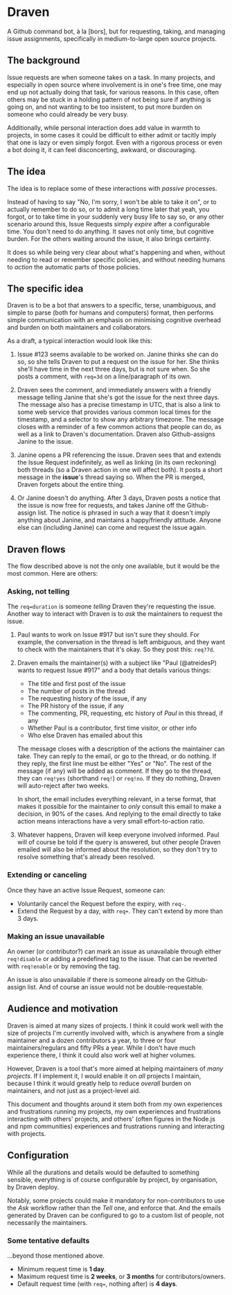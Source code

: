 # Draven

A Github command bot, à la [bors], but for requesting, taking, and managing
issue assignments, specifically in medium-to-large open source projects.

## The background

Issue requests are when someone takes on a task. In many projects, and
especially in open source where involvement is in one's free time, one may end
up not actually doing that task, for various reasons. In this case, often
others may be stuck in a holding pattern of not being sure if anything is going
on, and not wanting to be too insistent, to put more burden on someone who
could already be very busy.

Additionally, while personal interaction does add value in warmth to projects,
in some cases it could be difficult to either admit or tacitly imply that one
is lazy or even simply forgot. Even with a rigorous process or even a bot doing
it, it can feel disconcerting, awkward, or discouraging.

## The idea

The idea is to replace some of these interactions with _passive_ processes.

Instead of having to say "No, I'm sorry, I won't be able to take it on", or to
actually remember to do so, or to admit a long time later that yeah, you
forgot, or to take time in your suddenly very busy life to say so, or any other
scenario around this, Issue Requests simply _expire_ after a configurable time.
You don't need to do anything. It saves not only time, but cognitive burden.
For the others waiting around the issue, it also brings certainty.

It does so while being very clear about what's happening and when, without
needing to read or remember specific policies, and without needing humans to
_action_ the automatic parts of those policies.

## The specific idea

Draven is to be a bot that answers to a specific, terse, unambiguous, and
simple to parse (both for humans and computers) format, then performs simple
communication with an emphasis on minimising cognitive overhead and burden on
both maintainers and collaborators.

As a draft, a typical interaction would look like this:

1. Issue #123 seems available to be worked on. Janine thinks she can do so, so
   she tells Draven to put a request on the issue for her. She thinks she'll
   have time in the next three days, but is not sure when. So she posts a
   comment, with `req=3d` on a line/paragraph of its own.

2. Draven sees the comment, and immediately answers with a friendly message
   telling Janine that she's got the issue for the next three days. The message
   also has a precise timestamp in UTC, that is also a link to some web service
   that provides various common local times for the timestamp, and a selector
   to show any arbitrary timezone. The message closes with a reminder of a few
   common actions that people can do, as well as a link to Draven's
   documentation. Draven also Github-assigns Janine to the issue.

3. Janine opens a PR referencing the issue. Draven sees that and extends the
   Issue Request indefinitely, as well as linking (in its own reckoning) both
   threads (so a Draven action in one will affect both). It posts a short
   message in the **issue**'s thread saying so. When the PR is merged, Draven
   forgets about the entire thing.

4. Or Janine doesn't do anything. After 3 days, Draven posts a notice that the
   issue is now free for requests, and takes Janine off the Github-assign list.
   The notice is phrased in such a way that it doesn't imply anything about
   Janine, and maintains a happy/friendly attitude. Anyone else can (including
   Janine) can come and request the issue again.

## Draven flows

The flow described above is not the only one available, but it would be the
most common. Here are others:

### Asking, not telling

The `req=duration` is someone _telling_ Draven they're requesting the issue.
Another way to interact with Draven is to _ask_ the maintainers to request the
issue.

1. Paul wants to work on Issue #917 but isn't sure they should. For example,
   the conversation in the thread is left ambiguous, and they want to check
   with the maintainers that it's okay. So they post this: `req?7d`.

2. Draven emails the maintainer(s) with a subject like "Paul (@atreidesP) wants
   to request Issue #917" and a body that details various things:

    - The title and first post of the issue
    - The number of posts in the thread
    - The requesting history of the issue, if any
    - The PR history of the issue, if any
    - The commenting, PR, requesting, etc history of _Paul_ in this thread, if any
    - Whether Paul is a contributor, first time visitor, or other info
    - Who else Draven has emailed about this

   The message closes with a description of the actions the maintainer can
   take. They can reply to the email, or go to the thread, or do nothing. If
   they reply, the first line must be either "Yes" or "No". The rest of the
   message (if any) will be added as comment. If they go to the thread, they
   can `req!yes` (shorthand `req!`) or `req!no`. If they do nothing, Draven
   will auto-reject after two weeks.
   
   In short, the email includes everything relevant, in a terse format, that
   makes it possible for the maintainer to _only_ consult this email to make a
   decision, in 90% of the cases. And replying to the email directly to take
   action means interactions have a very small effort-to-action ratio.

3. Whatever happens, Draven will keep everyone involved informed. Paul will of
   course be told if the query is answered, but other people Draven emailed
   will also be informed about the resolution, so they don't try to resolve
   something that's already been resolved.

### Extending or canceling

Once they have an active Issue Request, someone can:

- Voluntarily cancel the Request before the expiry, with `req-`.
- Extend the Request by a day, with `req+`. They can't extend by more than 3 days.

### Making an issue unavailable

An owner (or contributor?) can mark an issue as unavailable through either
`req!disable` or adding a predefined tag to the issue. That can be reverted
with `req!enable` or by removing the tag.

An issue is also unavailable if there is someone already on the Github-assign
list. And of course an issue would not be double-requestable.

## Audience and motivation

Draven is aimed at many sizes of projects. I think it could work well with the
size of projects I'm currently involved with, which is anywhere from a single
maintainer and a dozen contributors a year, to three or four
maintainers/regulars and fifty PRs a year. While I don't have much experience
there, I think it could also work well at higher volumes.

However, Draven is a tool that's more aimed at helping maintainers of _many
projects_. If I implement it, I would enable it on _all_ projects I maintain,
because I think it would greatly help to reduce _overall_ burden on
maintainers, and not just as a project-level aid.

This document and thoughts around it stem both from my own experiences and
frustrations running my projects, my own experiences and frustrations
interacting with others' projects, and others' (often figures in the Node.js
and npm communities) experiences and frustrations running and interacting with
projects.

## Configuration

While all the durations and details would be defaulted to something sensible,
everything is of course configurable by project, by organisation, by Draven
deploy.

Notably, some projects could make it mandatory for non-contributors to use the
_Ask_ workflow rather than the _Tell_ one, and enforce that. And the emails
generated by Draven can be configured to go to a custom list of people, not
necessarily the maintainers.

### Some tentative defaults

…beyond those mentioned above.

 - Minimum request time is **1 day**.
 - Maximum request time is **2 weeks**, or **3 months** for contributors/owners.
 - Default request time (with `req=`, nothing after) is **4 days**.


